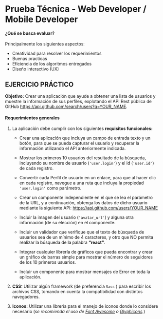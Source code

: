 # Prueba Técnica - Web Developer / Mobile Developer

#### ¿Qué se busca evaluar?

Principalmente los siguientes aspectos:

- Creatividad para resolver los requerimientos
- Buenas practicas
- Eficiencia de los algoritmos entregados
- Diseño interactivo (UX)

## EJERCICIO PRÁCTICO

**Objetivo:** Crear una aplicación que ayude a obtener una lista de usuarios y muestre la información de sus perfiles, explotando el API Rest pública de GitHub https://api.github.com/search/users?q=YOUR_NAME.

#### Requerimientos generales

1. La aplicación debe cumplir con los siguientes **requisitos funcionales:**

   - Crear una aplicación que incluya un campo de entrada texto y un botón, para que se pueda capturar el usuario y recuperar la información utilizando el API anteriormente indicada.

   - Mostrar los primeros 10 usuarios del resultado de la búsqueda, incluyendo su nombre de usuario (`'user.login'`) y el id (`'user.id'`) de cada registro.

   - Convertir cada Perfil de usuario en un enlace, para que al hacer clic en cada registro, navegue a una ruta que incluya la propiedad `'user.login'` como parámetro.

   - Crear un componente independiente en el que se lea el parámetro de la URL, y a continuación, obtenga los datos de dicho usuario mediante la siguiente API: https://api.github.com/users/YOUR_NAME

   - Incluir la imagen del usuario (`'avatar_url'`) y alguna otra información (de su elección) en el componente.

   - Incluir un validador que verifique que el texto de búsqueda de usuarios sea de un mínimo de 4 caracteres, y otro que NO permita realizar la búsqueda de la palabra **“react”**.

   - Integrar cualquier librería de gráficos que pueda encontrar y crear un gráfico de barras simple para mostrar el número de seguidores de los 10 primeros usuarios.

   - Incluir un componente para mostrar mensajes de Error en toda la aplicación.

2. **CSS:** Utilizar algún framework (de preferencia `Sass` ) para escribir los archivos CSS, tomando en cuenta la compatibilidad con distintos navegadores.

3. **Iconos:** Utilizar una librería para el manejo de iconos donde lo considere necesario (_se recomienda el uso de [Font Awesome](http://fontawesome.io/) o [Glyphicons](http://glyphicons.com/)._)
